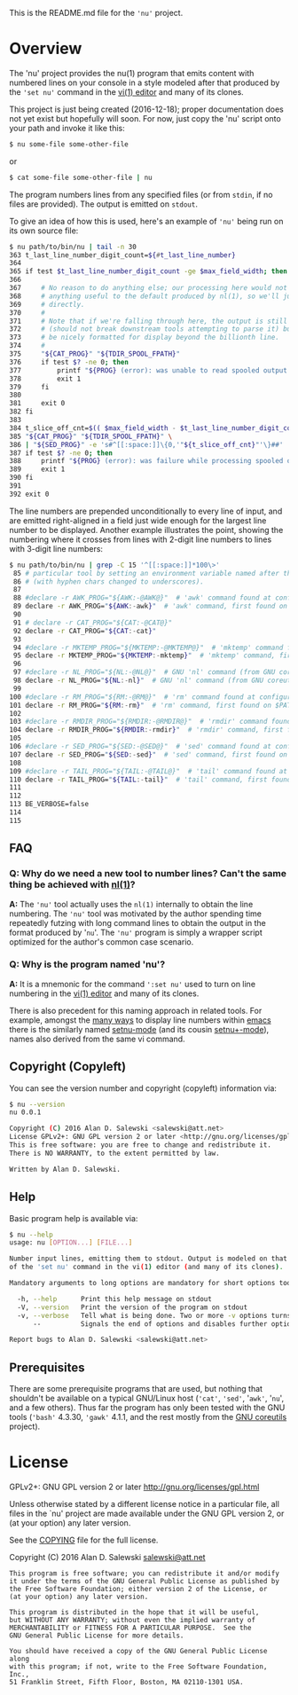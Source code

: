 This is the README.md file for the `'nu'` project.

# Overview

The 'nu' project provides the nu(1) program that emits content with numbered
lines on your console in a style modeled after that produced by the `'set nu'`
command in the [vi(1) editor][VI_WIKIPEDIA] and many of its clones.

This project is just being created (2016-12-18); proper documentation does not
yet exist but hopefully will soon. For now, just copy the 'nu' script onto
your path and invoke it like this:

``` bash
$ nu some-file some-other-file
```
or
``` bash
$ cat some-file some-other-file | nu
```

The program numbers lines from any specified files (or from `stdin`, if no
files are provided). The output is emitted on `stdout`.

To give an idea of how this is used, here's an example of `'nu'` being run on
its own source file:


``` bash
$ nu path/to/bin/nu | tail -n 30
363 t_last_line_number_digit_count=${#t_last_line_number}
364 
365 if test $t_last_line_number_digit_count -ge $max_field_width; then
366 
367     # No reason to do anything else; our processing here would not be adding
368     # anything useful to the default produced by nl(1), so we'll just show it
369     # directly.
370     #
371     # Note that if we're falling through here, the output is still predictable
372     # (should not break downstream tools attempting to parse it) but will not
373     # be nicely formatted for display beyond the billionth line.
374     #
375     "${CAT_PROG}" "${TDIR_SPOOL_FPATH}"
376     if test $? -ne 0; then
377         printf "${PROG} (error): was unable to read spooled output from temporary file \"%s\"; bailing out\n" "${TDIR_SPOOL_FPATH}" 1>&2
378         exit 1
379     fi
380 
381     exit 0
382 fi
383 
384 t_slice_off_cnt=$(( $max_field_width - $t_last_line_number_digit_count ))
385 "${CAT_PROG}" "${TDIR_SPOOL_FPATH}" \
386 | "${SED_PROG}" -e 's#^[[:space:]]\{0,'"${t_slice_off_cnt}"'\}##'
387 if test $? -ne 0; then
388     printf "${PROG} (error): was failure while processing spooled output from temporary file \"%s\"; bailing out\n" "${TDIR_SPOOL_FPATH}" 1>&2
389     exit 1
390 fi
391 
392 exit 0
```

The line numbers are prepended unconditionally to every line of input, and are
emitted right-aligned in a field just wide enough for the largest line number
to be displayed. Another example illustrates the point, showing the numbering
where it crosses from lines with 2-digit line numbers to lines with 3-digit
line numbers:


``` bash
$ nu path/to/bin/nu | grep -C 15 '^[[:space:]]*100\>'
 85 # particular tool by setting an environment variable named after the tool
 86 # (with hyphen chars changed to underscores).
 87 
 88 #declare -r AWK_PROG="${AWK:-@AWK@}"  # 'awk' command found at configure time 
 89 declare -r AWK_PROG="${AWK:-awk}"  # 'awk' command, first found on $PATH
 90 
 91 # declare -r CAT_PROG="${CAT:-@CAT@}"
 92 declare -r CAT_PROG="${CAT:-cat}"
 93 
 94 #declare -r MKTEMP_PROG="${MKTEMP:-@MKTEMP@}"  # 'mktemp' command found at configure time 
 95 declare -r MKTEMP_PROG="${MKTEMP:-mktemp}"  # 'mktemp' command, first found on $PATH
 96 
 97 #declare -r NL_PROG="${NL:-@NL@}"  # GNU 'nl' command (from GNU coreutils) found at configure time 
 98 declare -r NL_PROG="${NL:-nl}"  # GNU 'nl' command (from GNU coreutils), first found on $PATH
 99 
100 #declare -r RM_PROG="${RM:-@RM@}"  # 'rm' command found at configure time 
101 declare -r RM_PROG="${RM:-rm}"  # 'rm' command, first found on $PATH
102 
103 #declare -r RMDIR_PROG="${RMDIR:-@RMDIR@}"  # 'rmdir' command found at configure time 
104 declare -r RMDIR_PROG="${RMDIR:-rmdir}"  # 'rmdir' command, first found on $PATH
105 
106 #declare -r SED_PROG="${SED:-@SED@}"  # 'sed' command found at configure time 
107 declare -r SED_PROG="${SED:-sed}"  # 'sed' command, first found on $PATH
108 
109 #declare -r TAIL_PROG="${TAIL:-@TAIL@}"  # 'tail' command found at configure time 
110 declare -r TAIL_PROG="${TAIL:-tail}"  # 'tail' command, first found on $PATH
111 
112 
113 BE_VERBOSE=false
114 
115 
```


## FAQ

### Q: Why do we need a new tool to number lines? Can't the same thing be achieved with [nl(1)][NL_WIKIPEDIA]?

**A:** The `'nu'` tool actually uses the `nl(1)` internally to obtain the line
numbering. The `'nu'` tool was motivated by the author spending time
repeatedly futzing with long command lines to obtain the output in the format
produced by '`nu`'. The `'nu'` program is simply a wrapper script optimized
for the author's common case scenario.

### Q: Why is the program named 'nu'?

**A:** It is a mnemonic for the command `':set nu'` used to turn on line numbering in the [vi(1) editor][VI_WIKIPEDIA] and many of its clones.

There is also precedent for this naming approach in related tools. For
example, amongst the [many ways][EMACS_LINENUM] to display line numbers within
[emacs][EMACS] there is the similarly named [setnu-mode][SETNU_EL] (and its
cousin [setnu+-mode][SETNU_PLUS_EL]), names also derived from the same vi
command.


## Copyright (Copyleft)

You can see the version number and copyright (copyleft) information via:
``` bash
$ nu --version
nu 0.0.1

Copyright (C) 2016 Alan D. Salewski <salewski@att.net>
License GPLv2+: GNU GPL version 2 or later <http://gnu.org/licenses/gpl.html>.
This is free software: you are free to change and redistribute it.
There is NO WARRANTY, to the extent permitted by law.

Written by Alan D. Salewski.
```


## Help

Basic program help is available via:

``` bash
$ nu --help
usage: nu [OPTION...] [FILE...]

Number input lines, emitting them to stdout. Output is modeled on that
of the 'set nu' command in the vi(1) editor (and many of its clones).

Mandatory arguments to long options are mandatory for short options too.

  -h, --help      Print this help message on stdout
  -V, --version   Print the version of the program on stdout
  -v, --verbose   Tell what is being done. Two or more -v options turns on tracing (set -x)
      --          Signals the end of options and disables further options processing.

Report bugs to Alan D. Salewski <salewski@att.net>
```


## Prerequisites

There are some prerequisite programs that are used, but nothing that shouldn't
be available on a typical GNU/Linux host (`'cat'`, `'sed'`, '`awk'`, '`nu`',
and a few others). Thus far the program has only been tested with the GNU
tools (`'bash'` 4.3.30, `'gawk'` 4.1.1, and the rest mostly from the
[GNU coreutils][GNU_COREUTILS] project).


# License

GPLv2+: GNU GPL version 2 or later <http://gnu.org/licenses/gpl.html>

Unless otherwise stated by a different license notice in a particular file,
all files in the `nu' project are made available under the GNU GPL version 2,
or (at your option) any later version.

See the [COPYING] file for the full license.

Copyright (C) 2016 Alan D. Salewski <salewski@att.net>

    This program is free software; you can redistribute it and/or modify
    it under the terms of the GNU General Public License as published by
    the Free Software Foundation; either version 2 of the License, or
    (at your option) any later version.

    This program is distributed in the hope that it will be useful,
    but WITHOUT ANY WARRANTY; without even the implied warranty of
    MERCHANTABILITY or FITNESS FOR A PARTICULAR PURPOSE.  See the
    GNU General Public License for more details.

    You should have received a copy of the GNU General Public License along
    with this program; if not, write to the Free Software Foundation, Inc.,
    51 Franklin Street, Fifth Floor, Boston, MA 02110-1301 USA.



[BUGS]:          https://github.com/salewski/nu/blob/master/BUGS

[COPYING]:       https://github.com/salewski/nu/blob/master/COPYING

[EMACS]:         https://www.gnu.org/software/emacs/
[EMACS_LINENUM]: https://www.emacswiki.org/emacs/LineNumbers
[NL_WIKIPEDIA]:  https://en.wikipedia.org/wiki/Nl_(Unix)
[SETNU_EL]:      https://www.emacswiki.org/emacs/setnu.el
[SETNU_PLUS_EL]: https://www.emacswiki.org/emacs/setnu+.el
[VI_WIKIPEDIA]:  https://en.wikipedia.org/wiki/Vi
[GNU_COREUTILS]: https://www.gnu.org/software/coreutils/coreutils.html
